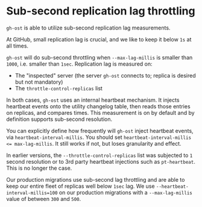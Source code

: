# Sub-second replication lag throttling

`gh-ost` is able to utilize sub-second replication lag measurements.

At GitHub, small replication lag is crucial, and we like to keep it below `1s` at all times.

`gh-ost` will do sub-second throttling when `--max-lag-millis` is smaller than `1000`, i.e. smaller than `1sec`.
Replication lag is measured on:

- The "inspected" server (the server `gh-ost` connects to; replica is desired but not mandatory)
- The `throttle-control-replicas` list

In both cases, `gh-ost` uses an internal heartbeat mechanism. It injects heartbeat events onto the utility changelog table, then reads those entries on replicas, and compares times. This measurement is on by default and by definition supports sub-second resolution.

You can explicitly define how frequently will `gh-ost` inject heartbeat events, via `heartbeat-interval-millis`. You should set `heartbeat-interval-millis <= max-lag-millis`. It still works if not, but loses granularity and effect.

In earlier versions, the `--throttle-control-replicas` list was subjected to `1` second resolution or to 3rd party heartbeat injections such as `pt-heartbeat`. This is no longer the case.

Our production migrations use sub-second lag throttling and are able to keep our entire fleet of replicas well below `1sec` lag. We use `--heartbeat-interval-millis=100` on our production migrations with a `--max-lag-millis` value of between `300` and `500`.
